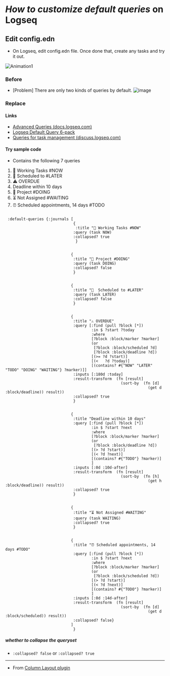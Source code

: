 # *How to customize default queries* on Logseq

## Edit config.edn

- On Logseq, edit config.edn file. Once done that, create any tasks and try it out.

![Animation1](https://user-images.githubusercontent.com/111847207/200155115-0344d96b-5982-43ed-b3cb-f40107b5b858.gif)

### Before

- [Problem] There are only two kinds of queries by default. 
![image](https://user-images.githubusercontent.com/111847207/200147305-6fe68860-faef-4f53-bf42-4c5a11d3330c.png)



### Replace

#### Links

- [Advanced Queries (docs.logseq.com)](https://docs.logseq.com/#/page/advanced%20queries)
- [Logseq Default Query 6-pack](https://gist.github.com/psu/abf8d8c206f11d56c0e214d0bfcf065f#file-logseq-config-default-queries-edn-L50-L257)
- [Queries for task management (discuss.logseq.com)](https://discuss.logseq.com/t/queries-for-task-management/14937)
 
#### Try sample code

- Contains the following 7 queries

1. 🔨 Working Tasks #NOW
1. 📅 Scheduled to #LATER
1. ⚠️ OVERDUE
1. Deadline within 10 days
1. 🐬 Project #DOING
1. ⏳ Not Assigned #WAITING
1. ⏰ Scheduled appointments, 14 days #TODO

```DataScript

 :default-queries {:journals [
                              {
                               :title "🔨 Working Tasks #NOW"
                              :query (task NOW)
                              :collapsed? true
                               }


                             {
                              :title "🐬 Project #DOING"
                              :query (task DOING)
                              :collapsed? false
                              }


                             {
                              :title "📅  Scheduled to #LATER"
                              :query (task LATER)
                              :collapsed? false
                              }


                             {
                              :title "⚠️ OVERDUE"
                              :query [:find (pull ?block [*])
                                      :in $ ?start ?today
                                      :where
                                      [?block :block/marker ?marker]
                                      (or
                                       [?block :block/scheduled ?d]
                                       [?block :block/deadline ?d])
                                      [(>= ?d ?start)]
                                      [(<   ?d ?today)]
                                      [(contains? #{"NOW" "LATER" "TODO" "DOING" "WAITING"} ?marker)]]
                              :inputs [:180d :today]
                              :result-transform  (fn [result]
                                                   (sort-by  (fn [d]
                                                               (get d :block/deadline)) result))
                              :collapsed? true
                              }


                             {
                              :title "Deadline within 10 days"
                              :query [:find (pull ?block [*])
                                      :in $ ?start ?next
                                      :where
                                      [?block :block/marker ?marker]
                                      (or
                                       [?block :block/deadline ?d])
                                      [(> ?d ?start)]
                                      [(< ?d ?next)]
                                      [(contains? #{"TODO"} ?marker)]
                                      ]
                              :inputs [:0d :10d-after]
                              :result-transform  (fn [result]
                                                   (sort-by  (fn [h]
                                                               (get h :block/deadline)) result))
                              :collapsed? true
                              }


                             {
                              :title "⏳ Not Assigned #WAITING"
                              :query (task WAITING)
                              :collapsed? true
                              }


                             {
                              :title "⏰ Scheduled appointments, 14 days #TODO"
                              :query [:find (pull ?block [*])
                                      :in $ ?start ?next
                                      :where
                                      [?block :block/marker ?marker]
                                      (or
                                       [?block :block/scheduled ?d])
                                      [(> ?d ?start)]
                                      [(< ?d ?next)]
                                      [(contains? #{"TODO"} ?marker)]
                                      ]
                              :inputs [:0d :14d-after]
                              :result-transform  (fn [result]
                                                   (sort-by  (fn [d]
                                                               (get d :block/scheduled)) result))
                              :collapsed? false}
                             ]
                              }

```

##### whether to collapse the queryset

- `:collapsed? false` or `:collapsed? true`

---

- From [Column Layout plugin](https://github.com/YU000jp/Logseq-column-Layout)

